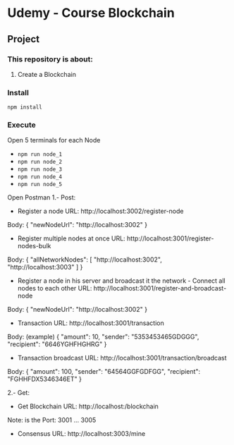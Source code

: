 # Udemy - Course Blockchain 

## Project

### This repository is about:
1. Create a Blockchain


### Install
`npm install`

### Execute
Open 5 terminals for each Node 
* `npm run node_1`
* `npm run node_2`
* `npm run node_3`
* `npm run node_4`
* `npm run node_5`


Open Postman 
1.- Post: 
* Register a node
URL: http://localhost:3002/register-node

Body: 
{
    "newNodeUrl": "http://localhost:3002"
}

* Register multiple nodes at once
URL: http://localhost:3001/register-nodes-bulk

Body:
{
    "allNetworkNodes": 
    [
        "http://localhost:3002",
        "http://localhost:3003"
    ]
}

* Register a node in his server and broadcast it the network - Connect all nodes to each other
URL: http://localhost:3001/register-and-broadcast-node

Body:
{
    "newNodeUrl": "http://localhost:3002"
}

* Transaction
URL: http://localhost:3001/transaction

Body: (example)
{
    "amount": 10,
    "sender": "5353453465GDGGG",
    "recipient": "6646YGHFHGHRG"
}

* Transaction broadcast
URL: http://localhost:3001/transaction/broadcast

Body: 
{
    "amount": 100,
    "sender": "64564GGFGDFGG",
    "recipient": "FGHHFDX5346346ET"
}


2.- Get: 
* Get Blockchain 
URL: http://localhost:<port>/blockchain

Note: <port> is the Port: 3001 ... 3005

* Consensus
URL: http://localhost:3003/mine